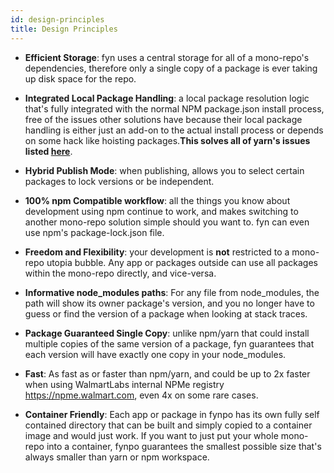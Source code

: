 ```yaml
---
id: design-principles
title: Design Principles
---
```


- **Efficient Storage**: fyn uses a central storage for all of a mono-repo's dependencies, therefore only a single copy of a package is ever taking up disk space for the repo.

- **Integrated Local Package Handling**: a local package resolution logic that's fully integrated with the normal NPM package.json install process, free of the issues other solutions have because their local package handling is either just an add-on to the actual install process or depends on some hack like hoisting packages.**This solves all of yarn's issues listed [here](https://classic.yarnpkg.com/en/docs/workspaces/#toc-limitations-caveats)**.

- **Hybrid Publish Mode**: when publishing, allows you to select certain packages to lock versions or be independent.

- **100% npm Compatible workflow**: all the things you know about development using npm continue to work, and makes switching to another mono-repo solution simple should you want to. fyn can even use npm's package-lock.json file.

- **Freedom and Flexibility**: your development is **not** restricted to a mono-repo utopia bubble.  Any app or packages outside can use all packages within the mono-repo directly, and vice-versa. 

- **Informative node_modules paths**: For any file from node_modules, the path will show its owner package's version, and you no longer have to guess or find the version of a package when looking at stack traces.

- **Package Guaranteed Single Copy**: unlike npm/yarn that could install multiple copies of the same version of a package, fyn guarantees that each version will have exactly one copy in your node_modules.

- **Fast**: As fast as or faster than npm/yarn, and could be up to 2x faster when using WalmartLabs internal NPMe registry https://npme.walmart.com, even 4x on some rare cases.

- **Container Friendly**: 	Each app or package in fynpo has its own fully self contained directory that can be built and simply copied to a container image and would just work. If you want to just put your whole mono-repo into a container, fynpo guarantees the smallest possible size that's always smaller than yarn or npm workspace.